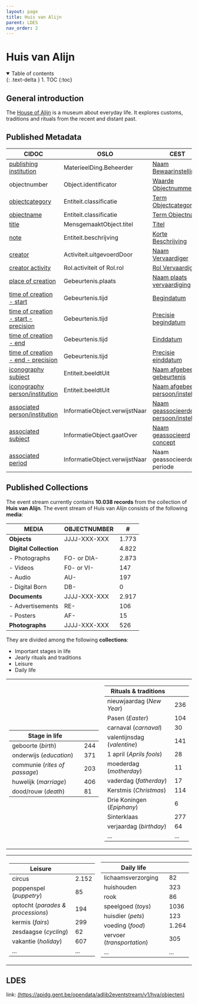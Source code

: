 ```yaml
---
layout: page
title: Huis van Alijn
parent: LDES
nav_order: 2
---
```


# **Huis van Alijn** 

<details open markdown="block">
  <summary>
    Table of contents
  </summary>
  {: .text-delta }
1. TOC
{:toc}
</details>

## General introduction


The [House of Alijn](https://huisvanalijn.be) is a museum about everyday life. It explores customs, traditions and rituals from the recent and distant past. 


## Published Metadata

| CIDOC                                                                                          | OSLO                          | CEST                                                                                                                                                 |
|------------------------------------------------------------------------------------------------|-------------------------------|------------------------------------------------------------------------------------------------------------------------------------------------------|
| [publishing institution](http://www.cidoc-crm.org/html/5.0.4/cidoc-crm.html#P50)               | MaterieelDing.Beheerder       | [Naam Bewaarinstelling](https://www.projectcest.be/wiki/Publicatie:Invulboek_objecten/Veld/Naam_bewaarinstelling)                                    |
| objectnumber                                                                                   | Object.identificator          | [Waarde Objectnummer](https://www.projectcest.be/wiki/Publicatie:Invulboek_objecten/Veld/Waarde_objectnummer)                                        |
| [objectcategory](https://cidoc-crm.org/html/5.0.4/cidoc-crm.html#P41)                          | Entiteit.classificatie        | [Term Objectcategorie](https://www.projectcest.be/wiki/Publicatie:Invulboek_objecten/Veld/Term_objectcategorie)                                      |
| [objectname](https://cidoc-crm.org/html/5.0.4/cidoc-crm.html#P41)                              | Entiteit.classificatie        | [Term Objectnaam](https://www.projectcest.be/wiki/Publicatie:Invulboek_objecten/Veld/Term_objectnaam)                                                |
| [title](https://cidoc-crm.org/html/5.0.4/cidoc-crm.html#P102)                                  | MensgemaaktObject.titel       | [Titel](https://www.projectcest.be/wiki/Publicatie:Invulboek_objecten/Veld/Titel)                                                                    |
| [note](https://cidoc-crm.org/html/5.0.4/cidoc-crm.html#P3)                                     | Entiteit.beschrijving         | [Korte Beschrijving](https://www.projectcest.be/wiki/Publicatie:Invulboek_objecten/Veld/Korte_beschrijving)                                          |
| [creator](https://cidoc-crm.org/html/5.0.4/cidoc-crm.html#P14)                                 | Activiteit.uitgevoerdDoor     | [Naam Vervaardiger](https://www.projectcest.be/wiki/Publicatie:Invulboek_objecten/Veld/Naam_vervaardiger)                                            |
| [creator activity](https://cidoc-crm.org/html/5.0.4/cidoc-crm.html#P14)                        | Rol.activiteit of Rol.rol     | [Rol Vervaardiger](https://www.projectcest.be/wiki/Publicatie:Invulboek_objecten/Veld/Rol_vervaardiger)                                              |
| [place of creation](https://cidoc-crm.org/html/5.0.4/cidoc-crm.html#P7)                        | Gebeurtenis.plaats            | [Naam plaats vervaardiging](https://www.projectcest.be/wiki/Publicatie:Invulboek_objecten/Veld/Naam_plaats_vervaardiging)                            |
| [time of creation - start](https://cidoc-crm.org/html/5.0.4/cidoc-crm.html#P4)                 | Gebeurtenis.tijd              | [Begindatum](https://www.projectcest.be/wiki/Publicatie:Invulboek_objecten/Veld/Begindatum)                                                          |
| [time of creation - start - precision](https://cidoc-crm.org/html/5.0.4/cidoc-crm.html#P4)     | Gebeurtenis.tijd              | [Precisie begindatum](https://www.projectcest.be/wiki/Publicatie:Invulboek_objecten/Veld/Precisie_begindatum)                                        |
| [time of creation - end](https://cidoc-crm.org/html/5.0.4/cidoc-crm.html#P4)                   | Gebeurtenis.tijd              | [Einddatum](https://www.projectcest.be/wiki/Publicatie:Invulboek_objecten/Veld/Einddatum)                                                            |
| [time of creation - end - precision](https://cidoc-crm.org/html/5.0.4/cidoc-crm.html#P4)       | Gebeurtenis.tijd              | [Precisie einddatum](https://www.projectcest.be/wiki/Publicatie:Invulboek_objecten/Veld/Precisie_einddatum)                                          |
| [iconography subject](https://www.cidoc-crm.org/Property/p62-depicts/version-6.2.1)            | Entiteit.beeldtUit            | [Naam afgebeelde gebeurtenis](https://www.projectcest.be/wiki/Publicatie:Invulboek_objecten/Veld/Naam_afgebeelde_gebeurtenis)                        |
| [iconography person/institution](https://www.cidoc-crm.org/Property/p62-depicts/version-6.2.1) | Entiteit.beeldtUit            | [Naam afgebeelde persoon/instelling](https://www.projectcest.be/wiki/Publicatie:Invulboek_objecten/Veld/Naam_afgebeelde_persoon_of_instelling)       |
| [associated person/institution](https://cidoc-crm.org/html/5.0.4/cidoc-crm.html#P67)            | InformatieObject.verwijstNaar | [Naam geassocieerde persoon/instelling](https://www.projectcest.be/wiki/Publicatie:Invulboek_objecten/Veld/Naam_geassocieerde_persoon_of_instelling) |
| [associated subject](https://cidoc-crm.org/html/5.0.4/cidoc-crm.html#P129)                     | InformatieObject.gaatOver     | [Naam geassocieerd concept](https://www.projectcest.be/wiki/Publicatie:Invulboek_objecten/Veld/Naam_geassocieerd_concept)                            |
| [associated period](https://cidoc-crm.org/html/5.0.4/cidoc-crm.html#P67)                       | InformatieObject.verwijstNaar | Naam geassocieerde periode                                                                                                                         |

## Published Collections

The event stream currently contains **10.038 records** from the collection of **Huis van Alijn**. 
The event stream of Huis van Alijn consists of the following **media**:

| **MEDIA**              | **OBJECTNUMBER** | **#** |
|------------------------|------------------|-------|
| **Objects**            | JJJJ-XXX-XXX     | 1.773 |
| **Digital Collection** |                  | 4.822 |
| - Photographs          | FO- or DIA-      | 2.873 |
| - Videos               | F0- or VI-       |  147  |
| - Audio                | AU-              |  197  |
| - Digital Born         | DB-              |   0   |
| **Documents**          | JJJJ-XXX-XXX     | 2.917 |
| - Advertisements       | RE-              |  106  |
| - Posters              | AF-              |  15   |
| **Photographs**        | JJJJ-XXX-XXX     |  526  |

They are divided among the following **collections**:
- Important stages in life
- Jearly rituals and traditions
- Leisure
- Daily life

<table>
<tr></tr>
<tr><td>

| **Stage in life**             |       |
|-------------------------------|-------|
| geboorte (*birth*)            | 244   |
| onderwijs (*education*)       | 371   |
| communie (*rites of passage*) | 203   |
| huwelijk (*marriage*)         | 406   |
| dood/rouw (*death*)           | 81    |

</td><td>

| **Rituals & traditions**                 |       |
|------------------------------------------|-------|
| nieuwjaardag (*New Year*)                | 236   |
| Pasen (*Easter*)                         | 104   |
| carnaval (*carnaval*)                    | 30    |
| valentijnsdag (*valentine*)              | 141   |
| 1 april (*Aprils fools*)                 | 28    |
| moederdag (*motherday*)                  | 11    |
| vaderdag (*fatherday*)                   | 17    |
| Kerstmis (*Christmas*)                   | 114   |
| Drie Koningen (*Epiphany*)               | 6     |
| Sinterklaas                              | 277   |
| verjaardag (*birthday*)                  | 64    |
| ...                                      | ...   |

</td></tr> </table>

<table>
<tr></tr>
<tr><td>
  
| **Leisure**                        |       |
|------------------------------------|-------|
| circus                             | 2.152 |
| poppenspel (*puppetry*)            | 85    |
| optocht (*parades & processions*)  | 194   |
| kermis (*fairs*)                   | 299   |
| zesdaagse (*cycling*)              | 62    |
| vakantie (*holiday*)               | 607   |
| ...                                | ...   |

</td><td>

| **Daily life**                     |       |
|------------------------------------|-------|
| lichaamsverzorging                 | 82    |
| huishouden                         | 323   |
| rook                               | 86    |
| speelgoed (*toys*)                 | 1036  |
| huisdier (*pets*)                  | 123   |
| voeding (*food*)                   | 1.264 |
| vervoer (*transportation*)         | 305   |
| ...                                | ...   |
  
</td></tr> </table>

## LDES

link: [(https://apidg.gent.be/opendata/adlib2eventstream/v1/hva/objecten)](https://apidg.gent.be/opendata/adlib2eventstream/v1/hva/objecten)
